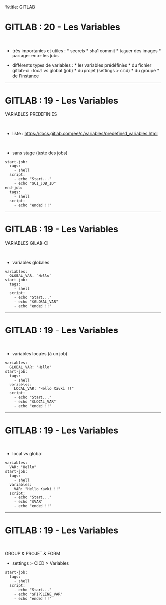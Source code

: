 %title: GITLAB


# GITLAB : 20 - Les Variables


<br>

* très importantes et utiles :
		* secrets
		* sha1 commit
		* taguer des images
		* partager entre les jobs

* différents types de variables :
		* les variables prédéfinies
		* du fichier gitlab-ci : local vs global (job)
		* du projet (settings > cicd)
		* du groupe
		* de l'instance

--------------------------------------------------------------------------

# GITLAB : 19 - Les Variables



VARIABLES PREDEFINIES


<br>

* liste : https://docs.gitlab.com/ee/ci/variables/predefined_variables.html

<br>

* sans stage (juste des jobs)

```
start-job: 
  tags:
    - shell     
  script:
    - echo "Start..."
    - echo "$CI_JOB_ID"
end-job:
  tags:
    - shell     
  script:
    - echo "ended !!"  
```

--------------------------------------------------------------------------

# GITLAB : 19 - Les Variables

VARIABLES GILAB-CI

<br>

* variables globales

```
variables:
  GLOBAL_VAR: "Hello"
start-job: 
  tags:
    - shell     
  script:
    - echo "Start..."
    - echo "$GLOBAL_VAR"
    - echo "ended !!"
```

--------------------------------------------------------------------------

# GITLAB : 19 - Les Variables

<br>

* variables locales (à un job)

```
variables:
  GLOBAL_VAR: "Hello"
start-job: 
  tags:
    - shell
  variables:
    LOCAL_VAR: "Hello Xavki !!" 
  script:
    - echo "Start..."
    - echo "$LOCAL_VAR"
    - echo "ended !!"
```

--------------------------------------------------------------------------

# GITLAB : 19 - Les Variables

<br>

* local vs global

```
variables:
  VAR: "Hello"
start-job: 
  tags:
    - shell
  variables:
    VAR: "Hello Xavki !!" 
  script:
    - echo "Start..."
    - echo "$VAR"
    - echo "ended !!"
```

--------------------------------------------------------------------------

# GITLAB : 19 - Les Variables

<br>

GROUP & PROJET & FORM

* settings > CICD > Variables

```
start-job: 
  tags:
    - shell
  script:
    - echo "Start..."
    - echo "$PIPELINE_VAR"
    - echo "ended !!"
```
